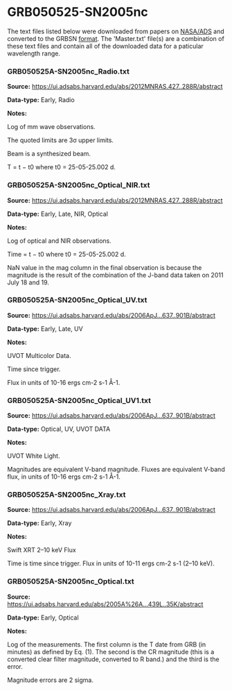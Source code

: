 # GRB050525-SN2005nc


The text files listed below were downloaded from papers on [NASA/ADS](https://ui.adsabs.harvard.edu) and converted to the GRBSN [format](https://github.com/GabrielF98/GRBSNWebtool/tree/master/Webtool/static/SourceData). The 'Master.txt' file(s) are a combination of these text files and contain all of the downloaded data for a paticular wavelength range.

### GRB050525A-SN2005nc_Radio.txt


**Source:** https://ui.adsabs.harvard.edu/abs/2012MNRAS.427..288R/abstract

**Data-type:** Early, Radio

**Notes:**

Log of mm wave observations.

The quoted limits are 3σ upper limits.

Beam is a synthesized beam.

T = t − t0 where t0 = 25-05-25.002 d.

### GRB050525A-SN2005nc_Optical_NIR.txt


**Source:** https://ui.adsabs.harvard.edu/abs/2012MNRAS.427..288R/abstract

**Data-type:** Early, Late, NIR, Optical

**Notes:**

Log of optical and NIR observations.

Time = t − t0 where t0 = 25-05-25.002 d.

NaN value in the mag column in the final observation is because the magnitude is the result of the combination of the J-band data taken on 2011 July 18 and 19.

### GRB050525A-SN2005nc_Optical_UV.txt


**Source:** https://ui.adsabs.harvard.edu/abs/2006ApJ...637..901B/abstract

**Data-type:** Early, Late, UV

**Notes:**

UVOT Multicolor Data.

Time since trigger.

Flux in units of 10-16 ergs cm-2 s-1 Å-1.

### GRB050525A-SN2005nc_Optical_UV1.txt


**Source:** https://ui.adsabs.harvard.edu/abs/2006ApJ...637..901B/abstract

**Data-type:** Optical, UV, UVOT DATA

**Notes:**

UVOT White Light.

Magnitudes are equivalent V-band magnitude. Fluxes are equivalent V-band flux, in units of 10-16 ergs cm-2 s-1 Å-1.

### GRB050525A-SN2005nc_Xray.txt


**Source:** https://ui.adsabs.harvard.edu/abs/2006ApJ...637..901B/abstract

**Data-type:** Early, Xray

**Notes:**

Swift XRT 2–10 keV Flux

Time is time since trigger. Flux in units of 10-11 ergs cm-2 s-1 (2–10 keV).

### GRB050525A-SN2005nc_Optical.txt


**Source:** https://ui.adsabs.harvard.edu/abs/2005A%26A...439L..35K/abstract

**Data-type:** Early, Optical

**Notes:**

Log of the measurements. The first column is the T date from GRB (in minutes) as defined by Eq. (1). The second is the CR magnitude (this is a converted clear filter magnitude, converted to R band.) and the third is the error.

Magnitude errors are 2 sigma.